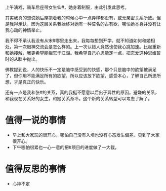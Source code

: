 上午演戏，骑车后座带女生仙#，她身着制服，由此引发此思考。

其实我真的想说她后座抱着我的时候心中一点异样都没有，或无亲密关系所致。但是我得承认，因为这层关系我始终对她有一种莫名的占有欲，哪怕她本身并没有让我心动的神情举止。

我不得不承认我没有从宋#哪里走出来，我每每想到开学，就不知道如何和她相处，第一次眼神交流会是怎么样的。上一次认错人竟然也使我心跳加速。比起重新和她接触，我更希望能相忘于江湖。我希望自己心思能定一点，把恋爱这种思维暂时的从脑中抛出。

佛教提到说，人的快乐不一定是脑中感受到的快感，那个只是脑中的欲望被满足了，但你用不能满足所有的欲望，所以应该放下欲望，感受本心，了解自己所思所想，才是真正的快乐。

还有一点是我和张#的关系，真的我挺不愿意以后出于异性的原因，避嫌的关系，和我现在关系好的女生，和她关系渐冷。这个新的关系转型可以考虑了解了。

# 值得一说的事情

+ 早上和大家玩的很开心，哪怕自己没有入境也没有心态发生偏差。见到了大家很开心。
+ 下午哪怕很累也一心一意的把#项目的进度做了一大截。

# 值得反思的事情

+ 心神不定
